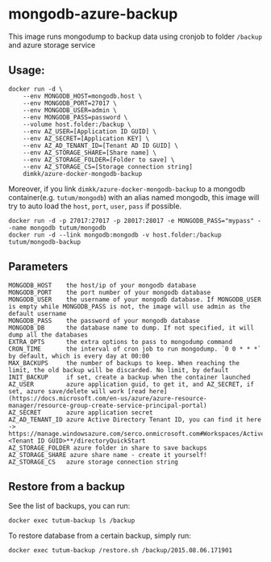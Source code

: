 # mongodb-azure-backup

This image runs mongodump to backup data using cronjob to folder `/backup` and azure storage service

## Usage:

    docker run -d \
        --env MONGODB_HOST=mongodb.host \
        --env MONGODB_PORT=27017 \
        --env MONGODB_USER=admin \
        --env MONGODB_PASS=password \
        --volume host.folder:/backup \
        --env AZ_USER=[Application ID GUID] \
        --env AZ_SECRET=[Application KEY] \
        --env AZ_AD_TENANT_ID=[Tenant AD ID GUID] \
        --env AZ_STORAGE_SHARE=[Share name] \
        --env AZ_STORAGE_FOLDER=[Folder to save] \
        --env AZ_STORAGE_CS=[Storage connection string]
        dimkk/azure-docker-mongodb-backup

Moreover, if you link `dimkk/azure-docker-mongodb-backup` to a mongodb container(e.g. `tutum/mongodb`) with an alias named mongodb, this image will try to auto load the `host`, `port`, `user`, `pass` if possible.

    docker run -d -p 27017:27017 -p 28017:28017 -e MONGODB_PASS="mypass" --name mongodb tutum/mongodb
    docker run -d --link mongodb:mongodb -v host.folder:/backup tutum/mongodb-backup

## Parameters

    MONGODB_HOST    the host/ip of your mongodb database
    MONGODB_PORT    the port number of your mongodb database
    MONGODB_USER    the username of your mongodb database. If MONGODB_USER is empty while MONGODB_PASS is not, the image will use admin as the default username
    MONGODB_PASS    the password of your mongodb database
    MONGODB_DB      the database name to dump. If not specified, it will dump all the databases
    EXTRA_OPTS      the extra options to pass to mongodump command
    CRON_TIME       the interval of cron job to run mongodump. `0 0 * * *` by default, which is every day at 00:00
    MAX_BACKUPS     the number of backups to keep. When reaching the limit, the old backup will be discarded. No limit, by default
    INIT_BACKUP     if set, create a backup when the container launched
    AZ_USER         azure application guid, to get it, and AZ_SECRET, if set, azure save/delete will work [read here](https://docs.microsoft.com/en-us/azure/azure-resource-manager/resource-group-create-service-principal-portal)
    AZ_SECRET       azure application secret
    AZ_AD_TENANT_ID azure Active Directory Tenant ID, you can find it here -> https://manage.windowsazure.com/serco.onmicrosoft.com#Workspaces/ActiveDirectoryExtension/Directory/**<Tenant ID GUID>**/directoryQuickStart
    AZ_STORAGE_FOLDER azure folder in share to save backups
    AZ_STORAGE_SHARE azure share name - create it yourself!
    AZ_STORAGE_CS   azure storage connection string

## Restore from a backup

See the list of backups, you can run:

    docker exec tutum-backup ls /backup

To restore database from a certain backup, simply run:

    docker exec tutum-backup /restore.sh /backup/2015.08.06.171901
